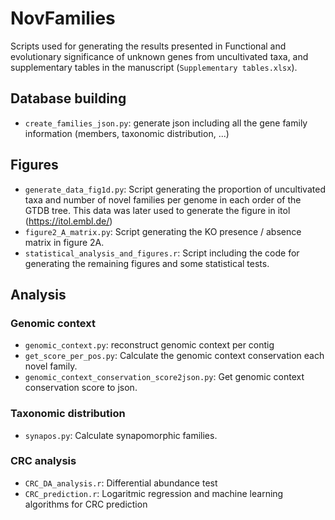 # NovFamilies
Scripts used for generating the results presented in Functional and evolutionary significance of unknown genes from uncultivated taxa, and supplementary tables in the manuscript (``Supplementary tables.xlsx``).  

## Database building

- ``create_families_json.py``: generate json including all the gene family information (members, taxonomic distribution, ...)

## Figures

- ``generate_data_fig1d.py``: Script generating the proportion of uncultivated taxa and number of novel families per genome in each order of the GTDB tree. This data was later used to generate the figure in itol (https://itol.embl.de/) 
- ``figure2_A_matrix.py``: Script generating the KO presence / absence matrix in figure 2A.
- ``statistical_analysis_and_figures.r``: Script including the code for generating the remaining figures and some statistical tests. 

## Analysis

### Genomic context
- ``genomic_context.py``: reconstruct genomic context per contig
- ``get_score_per_pos.py``: Calculate the genomic context conservation each novel family.
- ``genomic_context_conservation_score2json.py``: Get genomic context conservation score to json. 

### Taxonomic distribution

- ``synapos.py``: Calculate synapomorphic families.

### CRC analysis

- ``CRC_DA_analysis.r``: Differential abundance test
- ``CRC_prediction.r``: Logaritmic regression and machine learning algorithms for CRC prediction
